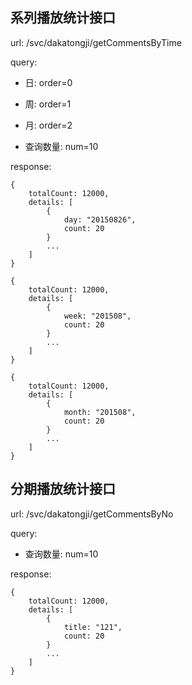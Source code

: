 ## 系列播放统计接口

url: /svc/dakatongji/getCommentsByTime

query: 

* 日: order=0
* 周: order=1
* 月: order=2

* 查询数量: num=10

response:

    {
        totalCount: 12000,
        details: [
            {
                day: "20150826",
                count: 20
            }
            ...
        ]
    }
    
    {
        totalCount: 12000,
        details: [
            {
                week: "201508",
                count: 20
            }
            ...
        ]
    }
    
    {
        totalCount: 12000,
        details: [
            {
                month: "201508",
                count: 20
            }
            ...
        ]
    }
    
## 分期播放统计接口

url: /svc/dakatongji/getCommentsByNo

query: 

* 查询数量: num=10

response:

    {
        totalCount: 12000,
        details: [
            {
                title: "121",
                count: 20
            }
            ...
        ]
    }
